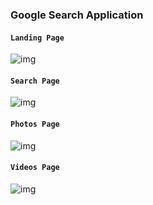 ### Google Search Application 

#### `Landing Page`
![img](https://github.com/gurusharan-gs/google-search-app/bannar/b1.png)
<br/>
#### `Search Page`
![img](https://github.com/rahulbnc463/Team_DNA/blob/main/google-search-app/bannar/b2.png)
<br/>
#### `Photos Page`
![img](https://github.com/rahulbnc463/Team_DNA/blob/google-search-app/main/bannar/b3.png)
<br/>
#### `Videos Page`
![img](https://github.com/rahulbnc463/Team_DNA/blob/google-search-app/main/bannar/b4.png)
<br/>

